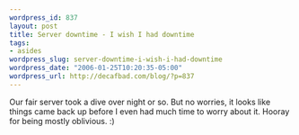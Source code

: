 ```yaml
--- 
wordpress_id: 837
layout: post
title: Server downtime - I wish I had downtime
tags: 
- asides
wordpress_slug: server-downtime-i-wish-i-had-downtime
wordpress_date: "2006-01-25T10:20:35-05:00"
wordpress_url: http://decafbad.com/blog/?p=837
---
```

Our fair server took a dive over night or so.  But no worries, it looks like things came back up before I even had much time to worry about it.  Hooray for being mostly oblivious.  :)
